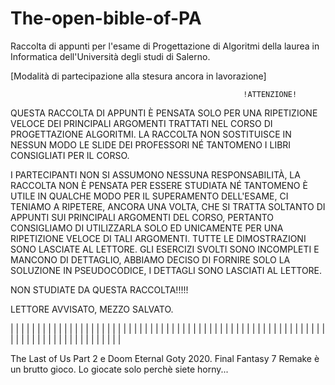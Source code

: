 # The-open-bible-of-PA

Raccolta di appunti per l'esame di Progettazione di Algoritmi della laurea in Informatica dell'Università degli studi di Salerno.

[Modalità di partecipazione alla stesura ancora in lavorazione]

                                                        !ATTENZIONE!

QUESTA RACCOLTA DI APPUNTI È PENSATA SOLO PER UNA RIPETIZIONE VELOCE DEI PRINCIPALI ARGOMENTI TRATTATI NEL CORSO DI PROGETTAZIONE ALGORITMI.
LA RACCOLTA NON SOSTITUISCE IN NESSUN MODO LE SLIDE DEI PROFESSORI NÉ TANTOMENO I LIBRI CONSIGLIATI PER IL CORSO.

I PARTECIPANTI NON SI ASSUMONO NESSUNA RESPONSABILITÀ, LA RACCOLTA NON È PENSATA PER ESSERE STUDIATA NÉ TANTOMENO È UTILE IN QUALCHE MODO PER IL SUPERAMENTO
DELL'ESAME, CI TENIAMO A RIPETERE, ANCORA UNA VOLTA, CHE SI TRATTA SOLTANTO DI APPUNTI SUI PRINCIPALI ARGOMENTI DEL CORSO, PERTANTO CONSIGLIAMO DI UTILIZZARLA
SOLO ED UNICAMENTE PER UNA RIPETIZIONE VELOCE DI TALI ARGOMENTI. TUTTE LE DIMOSTRAZIONI SONO LASCIATE AL LETTORE. GLI ESERCIZI SVOLTI SONO INCOMPLETI E MANCONO
DI DETTAGLIO, ABBIAMO DECISO DI FORNIRE SOLO LA SOLUZIONE IN PSEUDOCODICE, I DETTAGLI SONO LASCIATI AL LETTORE.

NON STUDIATE DA QUESTA RACCOLTA!!!!!

LETTORE AVVISATO, MEZZO SALVATO.

|
|
|
|
|
|
|
|
|
|
|
|
|
|
|
|
|
|
|
|
|
|
|
|
|
|
|
|
|
|
|
|
|
|
|
|
|
|
|
|
|
|
|
|
|
|
|
|
|
|
|
|
|
|
|
|
|
|
|
|
|
|
|
|
|
|
|
|
|
|
|
|
|
|
|
|
|
|
|
|

The Last of Us Part 2 e Doom Eternal Goty 2020.
Final Fantasy 7 Remake è un brutto gioco. Lo giocate solo perchè siete horny...
